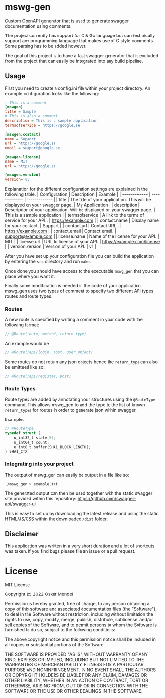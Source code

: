 # mswg-gen
Custom OpenAPI generator that is used to generate swagger documentation using comments.

The project currently has support for C & Go language but can technically support any programming language 
that makes use of C style comments. Some parsing has to be added however.

The goal of this project is to have a fast swagger generator that is excluded from the project that can easily be integrated
into any build pipeline.

## Usage

First you need to create a config.ini file within your project directory. An example configuration looks like the following:

```ini
; This is a comment
[mswgen]
title = Sample
# This is also a comment
description = This is a sample application
termsofservice = https://google.se

[mswgen.contact]
name = Support
url = https://google.se
email = support@google.se

[mswgen.license]
name = MIT
url = https://google.se

[mswgen.version]
version= v1
```

Explanation for the different configuration settings are explained in the following table.
| Configuration | Description   | Example       |
| ------------- | ------------- | ------------- |
| title  | The title of your application. This will be displayed on your swagger page. | My Appllication |
| description  | Description of your application. Will be displayed on your swagger page.  | This is a sample application |
| termsofservice  | A link to the terms of service for your API..  | https://example.com |
| contact.name  | Display name for your contact.  | Support |
| contact.url  | Contact URL..  | https://example.com |
| contact.email  | Contact email.  | support@example.com |
| license.name  | Name of the license for your API.  | MIT |
| license.url  | URL to license of your API.  | https://example.com/license |
| version.version | Version of your API. | v1 |

After you have set up your configuration file you can build the application by entering the `src` directory and run `make`.

Once done you should have access to the executable `mswg_gen` that you can place where you want it.

Finally some modification is needed in the code of your application. mswg_gen uses two types of comment to specify two different API types routes and route types.

### Routes

A new route is specified by writing a comment in your code with the following format:
```C
// @Route(route, method, return_type)
```

An example would be

```C
// @Route(/api/login, post, user_object)
```

Some routes do not return any json objects hence the `return_type` can also be emitteed like so:

```C
// @Route(/api/register, post)
```

### Route Types

Route types are added by annotating your structures using the `@RouteType` command.
This allows mswg_gen to add the type to the list of known `return_types` for routes in order to generate json within swagger.

Example:
```C
// @RouteType
typedef struct {
    u_int32_t state[5];
    u_int64_t count;
    u_int8_t buffer[SHA1_BLOCK_LENGTH];
} SHA1_CTX;
```

### Integrating into your project

The output of mswg_gen can easily be output in a file like so:
```bash
./mswg_gen > example.txt
```

The generated output can then be used together with the static swagger site provided 
within this repository: <https://github.com/swagger-api/swagger-ui>

This is easy to set up by downloading the latest release and using the static HTML/JS/CSS within the downloaded `/dist` folder.

## Disclaimer

This application was written in a very short duration and a lot of shortcuts was taken. If you find bugs please file an issue or a pull request. 

# License

MIT License

Copyright (c) 2022 Oskar Mendel

Permission is hereby granted, free of charge, to any person obtaining a copy
of this software and associated documentation files (the "Software"), to deal
in the Software without restriction, including without limitation the rights
to use, copy, modify, merge, publish, distribute, sublicense, and/or sell
copies of the Software, and to permit persons to whom the Software is
furnished to do so, subject to the following conditions:

The above copyright notice and this permission notice shall be included in all
copies or substantial portions of the Software.

THE SOFTWARE IS PROVIDED "AS IS", WITHOUT WARRANTY OF ANY KIND, EXPRESS OR
IMPLIED, INCLUDING BUT NOT LIMITED TO THE WARRANTIES OF MERCHANTABILITY,
FITNESS FOR A PARTICULAR PURPOSE AND NONINFRINGEMENT. IN NO EVENT SHALL THE
AUTHORS OR COPYRIGHT HOLDERS BE LIABLE FOR ANY CLAIM, DAMAGES OR OTHER
LIABILITY, WHETHER IN AN ACTION OF CONTRACT, TORT OR OTHERWISE, ARISING FROM,
OUT OF OR IN CONNECTION WITH THE SOFTWARE OR THE USE OR OTHER DEALINGS IN THE
SOFTWARE.
